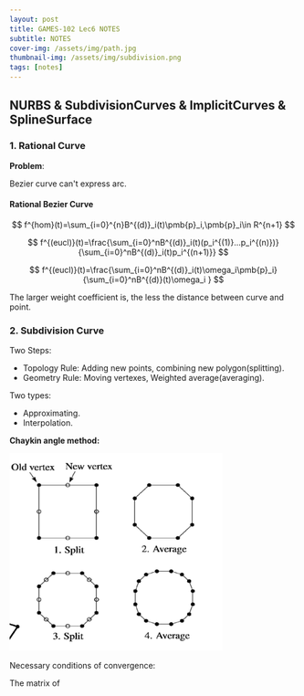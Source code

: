 ```yaml
---
layout: post
title: GAMES-102 Lec6 NOTES
subtitle: NOTES
cover-img: /assets/img/path.jpg
thumbnail-img: /assets/img/subdivision.png
tags: [notes]
---
```


## NURBS & SubdivisionCurves & ImplicitCurves & SplineSurface

### 1. Rational Curve

**Problem**: 

Bezier curve can't express arc.

#### Rational Bezier Curve

$$
f^{hom}(t)=\sum_{i=0}^{n}B^{(d)}_i(t)\pmb{p}_i,\pmb{p}_i\in R^{n+1}
$$

$$
f^{(eucl)}(t)=\frac{\sum_{i=0}^nB^{(d)}_i(t)(p_i^{(1)}...p_i^{(n)})}{\sum_{i=0}^nB^{(d)}_i(t)p_i^{(n+1)}}
$$

$$
f^{(eucl)}(t)=\frac{\sum_{i=0}^nB^{(d)}_i(t)\omega_i\pmb{p}_i}{\sum_{i=0}^nB^{(d)}(t)\omega_i }
$$

The larger weight coefficient is, the less the distance between curve and point.

### 2. Subdivision Curve

Two Steps:

* Topology Rule: Adding new points, combining new polygon(splitting).
* Geometry Rule: Moving vertexes, Weighted average(averaging).

Two types:

* Approximating.
* Interpolation.

**Chaykin angle method:**

![Chaykin angle method](/assets/img/chaikin.png)

Necessary conditions of convergence:

The matrix of 

